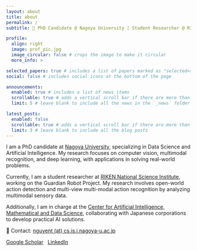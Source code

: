 ```yaml
---
layout: about
title: about
permalink: /
subtitle: 🔬 PhD Candidate @ Nagoya University | Student Researcher @ RIKEN 

profile:
  align: right
  image: prof_pic.jpg
  image_circular: false # crops the image to make it circular
  more_info: >

selected_papers: true # includes a list of papers marked as "selected={true}"
social: false # includes social icons at the bottom of the page

announcements:
  enabled: true # includes a list of news items
  scrollable: true # adds a vertical scroll bar if there are more than 3 news items
  limit: 5 # leave blank to include all the news in the `_news` folder

latest_posts:
  enabled: false
  scrollable: true # adds a vertical scroll bar if there are more than 3 new posts items
  limit: 3 # leave blank to include all the blog posts
---
```


I am a PhD candidate at [Nagoya University](https://www.nagoya-u.ac.jp/), specializing in Data Science and Artificial Intelligence. My research focuses on computer vision, multimodal recognition, and deep learning, with applications in solving real-world problems.

Currently, I am a student researcher at [RIKEN National Science Institute](https://www.riken.jp/), working on the Guardian Robot Project. My research involves open-world action detection and multi-view multi-modal action recognition by analyzing multimodal sensory data. 

Additionally, I am in charge at the [Center for Artificial Intelligence, Mathematical and Data Science](https://www.mds.nagoya-u.ac.jp/), collaborating with Japanese corporations to develop practical AI solutions.

📩 Contact: <a href="mailto:nguyent@cs.is.i.nagoya-u.ac.jp" target="_blank" rel="noopener noreferrer">nguyent (at) cs.is.i.nagoya-u.ac.jp</a>

<a href="https://scholar.google.com/citations?user=QSV452QAAAAJ&hl=en" target="_blank" rel="noopener noreferrer"><i class="fa-brands fa-google-scholar"></i> Google Scholar</a>&nbsp;&nbsp;
<a href="https://www.linkedin.com/in/thanhhff/" target="_blank" rel="noopener noreferrer"><i class="fa-brands fa-linkedin"></i> LinkedIn</a>